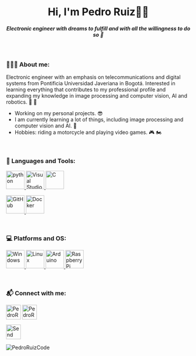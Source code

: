 <h1 align="center"> Hi, I'm Pedro Ruiz👋🏻 </h1>
<h5 align="center">Electronic engineer with dreams to fulfill and with all the willingness to do so 🚀</h5>

<br />

<h3 align="left">👨🏻‍💻 About me:</h3>

Electronic engineer with an emphasis on telecommunications and digital systems from Pontificia Universidad Javeriana in Bogotá. Interested in learning everything that contributes to my professional profile and expanding my knowledge in image processing and computer vision, AI and robotics. 📡 🤖

- Working on my personal projects. 😎
- I am currently learning a lot of things, including image processing and computer vision and AI. 👾
- Hobbies: riding a motorcycle and playing video games. 🎮 🏍️

<br />

<h3 align="left">🧰 Languages and Tools:</h3>

<p align="left">
<a href="https://www.python.org" target="_blank"> <img src="https://cdn.icon-icons.com/icons2/2415/PNG/512/python_original_logo_icon_146381.png" alt="python" height="50" /> </a>
<a href="https://code.visualstudio.com/" target="_blank"> <img src="https://upload.wikimedia.org/wikipedia/commons/thumb/9/9a/Visual_Studio_Code_1.35_icon.svg/512px-Visual_Studio_Code_1.35_icon.svg.png" alt="Visual Studio" height="50" /> </a>
<a href="https://en.wikipedia.org/wiki/C_(programming_language)" target="_blank"> <img src="https://cdn.icon-icons.com/icons2/2415/PNG/512/c_original_logo_icon_146611.png" alt="C" height="50" /> </a>

<a href="https://github.com/" target="_blank"> <img src="https://upload.wikimedia.org/wikipedia/commons/thumb/9/91/Octicons-mark-github.svg/1024px-Octicons-mark-github.svg.png" alt="GitHub" height="50" /> </a>
<a href="https://www.docker.com/" target="_blank"> <img src="https://upload.wikimedia.org/wikipedia/commons/7/79/Docker_%28container_engine%29_logo.png" alt="Docker" height="50" /> </a>

</p>
<br />

<h3 align="left">💻 Platforms and OS:</h3>

<p align="left"> 
<a href="https://www.microsoft.com/en-us/windows?r=1" target="_blank"> <img src="https://cdn.icon-icons.com/icons2/836/PNG/512/Windows_Phone_icon-icons.com_66782.png" alt="Windows" height="50" /> </a>
<a href="https://www.linux.org/" target="_blank"> <img src="https://cdn.icon-icons.com/icons2/46/PNG/128/linux_penguin_animal_9362.png" alt="Linux" height="50" /> </a>
<a href="https://www.arduino.cc/" target="_blank"> <img src="https://upload.wikimedia.org/wikipedia/commons/thumb/8/87/Arduino_Logo.svg/1024px-Arduino_Logo.svg.png" alt="Arduino" height="50" /> </a>
<a href="https://www.raspberrypi.org/" target="_blank"> <img src="https://cdn.icon-icons.com/icons2/2108/PNG/512/raspberry_pi_icon_130847.png" alt="Raspberry Pi" height="50" /> </a>
</p>
<br />

<h3 align="left">📬 Connect with me:</h3>

<p align="left">
<a href="https://www.instagram.com/iampedroruiz/" target="blank"><img align="center" src="https://cdn.icon-icons.com/icons2/1/PNG/256/social_instagram_3.png" alt="PedroRuizCode on Instagram" height="40" /></a>
<a href="https://twitter.com/iampedroruiz" target="blank"><img align="center" src="https://cdn.icon-icons.com/icons2/1/PNG/256/social_Twitter_38.png" alt="PedroRuizCode on Twitter" height="40" /></a>

<a href="mailto:pedroruizzarate@gmail.com"><img align="center" src="https://cdn.icon-icons.com/icons2/656/PNG/512/mail_email_message_electronic_online_web_icon-icons.com_59986.png" alt="Send me an email to my personal account" height="40" /></a>
</p>

<p align="left"> <img src="https://komarev.com/ghpvc/?username=PedroRuizCode&label=Profile%20views&color=0e75b6&style=flat" alt="PedroRuizCode" /> </p>
